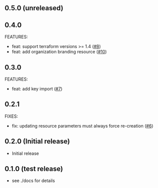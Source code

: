 ## 0.5.0 (unreleased)

## 0.4.0

FEATURES:
* feat: support terraform versions >= 1.4 ([#8](https://github.com/Schumann-IT/terraform-provider-azureadb2c/pull/8))
* feat: add organization branding resource ([#10](https://github.com/Schumann-IT/terraform-provider-azureadb2c/pull/10))

## 0.3.0 

FEATURES:
* feat: add key import ([#7](https://github.com/Schumann-IT/terraform-provider-azureadb2c/pull/7))

## 0.2.1

FIXES:
* fix: updating resource parameters must always force re-creation ([#6](https://github.com/Schumann-IT/terraform-provider-azureadb2c/pull/6))

## 0.2.0 (Initial release)

- Initial release

## 0.1.0 (test release)

- see ./docs for details
